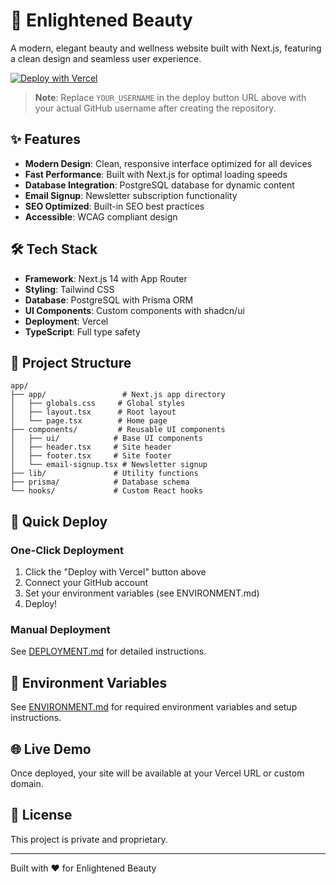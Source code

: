 
# 🌟 Enlightened Beauty

A modern, elegant beauty and wellness website built with Next.js, featuring a clean design and seamless user experience.

[![Deploy with Vercel](https://vercel.com/button)](https://vercel.com/new/clone?repository-url=https://github.com/enlightened-beauty/enlightened-beauty&env=DATABASE_URL&envDescription=Database%20connection%20string%20for%20PostgreSQL&envLink=https://github.com/enlightened-beauty/enlightened-beauty/blob/main/ENVIRONMENT.md)

> **Note**: Replace `YOUR_USERNAME` in the deploy button URL above with your actual GitHub username after creating the repository.

## ✨ Features

- **Modern Design**: Clean, responsive interface optimized for all devices
- **Fast Performance**: Built with Next.js for optimal loading speeds
- **Database Integration**: PostgreSQL database for dynamic content
- **Email Signup**: Newsletter subscription functionality
- **SEO Optimized**: Built-in SEO best practices
- **Accessible**: WCAG compliant design

## 🛠️ Tech Stack

- **Framework**: Next.js 14 with App Router
- **Styling**: Tailwind CSS
- **Database**: PostgreSQL with Prisma ORM
- **UI Components**: Custom components with shadcn/ui
- **Deployment**: Vercel
- **TypeScript**: Full type safety

## 📁 Project Structure

```
app/
├── app/                 # Next.js app directory
│   ├── globals.css     # Global styles
│   ├── layout.tsx      # Root layout
│   └── page.tsx        # Home page
├── components/         # Reusable UI components
│   ├── ui/            # Base UI components
│   ├── header.tsx     # Site header
│   ├── footer.tsx     # Site footer
│   └── email-signup.tsx # Newsletter signup
├── lib/               # Utility functions
├── prisma/            # Database schema
└── hooks/             # Custom React hooks
```

## 🚀 Quick Deploy

### One-Click Deployment
1. Click the "Deploy with Vercel" button above
2. Connect your GitHub account
3. Set your environment variables (see ENVIRONMENT.md)
4. Deploy!

### Manual Deployment
See [DEPLOYMENT.md](./DEPLOYMENT.md) for detailed instructions.

## 🔧 Environment Variables

See [ENVIRONMENT.md](./ENVIRONMENT.md) for required environment variables and setup instructions.

## 🌐 Live Demo

Once deployed, your site will be available at your Vercel URL or custom domain.

## 📝 License

This project is private and proprietary.

---

Built with ❤️ for Enlightened Beauty
